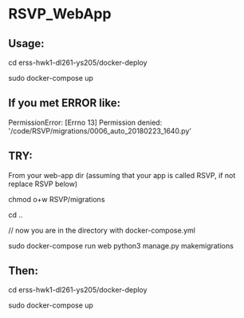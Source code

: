 # RSVP_WebApp

## Usage:
cd erss-hwk1-dl261-ys205/docker-deploy

sudo docker-compose up

## If you met ERROR like: 
PermissionError: [Errno 13] Permission denied: '/code/RSVP/migrations/0006_auto_20180223_1640.py’

## TRY:
From your web-app dir  (assuming that your app is called RSVP, if not replace RSVP below)
 
chmod o+w RSVP/migrations

cd ..

// now you are in the directory with docker-compose.yml

sudo docker-compose run web python3 manage.py makemigrations


## Then:
cd erss-hwk1-dl261-ys205/docker-deploy

sudo docker-compose up
